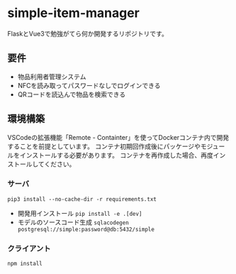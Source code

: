 # simple-item-manager
FlaskとVue3で勉強がてら何か開発するリポジトリです。

## 要件
- 物品利用者管理システム
- NFCを読み取ってパスワードなしでログインできる
- QRコードを読込んで物品を検索できる

## 環境構築
VSCodeの拡張機能「Remote - Containter」を使ってDockerコンテナ内で開発することを前提としています。
コンテナ初期回作成後にパッケージやモジュールをインストールする必要があります。
コンテナを再作成した場合、再度インストールしてください。
### サーバ
```pip3 install --no-cache-dir -r requirements.txt```
- 開発用インストール
```pip install -e .[dev]```
- モデルのソースコード生成
```sqlacodegen postgresql://simple:password@db:5432/simple```
### クライアント
```npm install```
